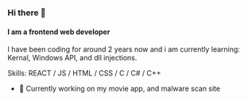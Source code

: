 ### Hi there 👋
#### I am a frontend web developer
I have been coding for around 2 years now and i am currently learning:
Kernal, Windows API, and dll injections.

Skills:  REACT / JS / HTML / CSS / C / C# / C++

- 🔭 Currently working on my movie app, and malware scan site
